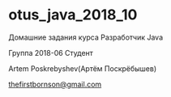 # otus_java_2018_10
Домашние задания курса Разработчик Java 

Группа 2018-06
Студент

Artem Poskrebyshev(Артём Поскрёбышев)

thefirstbornson@gmail.com
